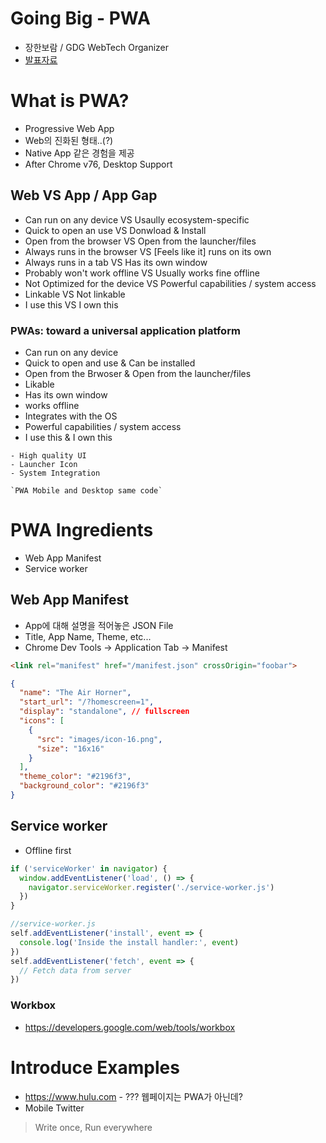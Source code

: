 # Going Big - PWA
- 장한보람 / GDG WebTech Organizer
- [발표자료](https://www.slideshare.net/HanboramRobinJang/io-extended-2019-webtech-going-bigpwa?fbclid=IwAR0aj1VF2ClUN7tdvkTBSelWAv4JNAR3EvY-aTHLyhtqAGU04lj4nq2CVDg)

# What is PWA?
- Progressive Web App
- Web의 진화된 형태..(?)
- Native App 같은 경험을 제공
- After Chrome v76, Desktop Support

## Web VS App / App Gap
- Can run on any device VS Usaully ecosystem-specific
- Quick to open an use VS Donwload & Install
- Open from the browser VS Open from the launcher/files
- Always runs in the browser VS [Feels like it] runs on its own
- Always runs in a tab VS Has its own window
- Probably won't work offline VS Usually works fine offline
- Not Optimized for the device VS Powerful capabilities / system access
- Linkable VS Not linkable
- I use this VS I own this

### PWAs: toward a universal application platform
- Can run on any device
- Quick to open and use & Can be installed
- Open from the Brwoser & Open from the launcher/files
- Likable
- Has its own window
- works offline
- Integrates with the OS
- Powerful capabilities / system access
- I use this & I own this

```
- High quality UI
- Launcher Icon
- System Integration

`PWA Mobile and Desktop same code`
```


# PWA Ingredients
- Web App Manifest
- Service worker

## Web App Manifest
- App에 대해 설명을 적어놓은 JSON File
- Title, App Name, Theme, etc...
- Chrome Dev Tools -> Application Tab -> Manifest

```HTML
<link rel="manifest" href="/manifest.json" crossOrigin="foobar">
```

``` JSON
{
  "name": "The Air Horner",
  "start_url": "/?homescreen=1",
  "display": "standalone", // fullscreen
  "icons": [
    {
      "src": "images/icon-16.png",
      "size": "16x16"
    }
  ],
  "theme_color": "#2196f3",
  "background_color": "#2196f3"
}
```

## Service worker
- Offline first

```JavaScript
if ('serviceWorker' in navigator) {
  window.addEventListener('load', () => {
    navigator.serviceWorker.register('./service-worker.js')
  })
}

//service-worker.js
self.addEventListener('install', event => {
  console.log('Inside the install handler:', event)
})
self.addEventListener('fetch', event => {
  // Fetch data from server
})
```
### Workbox
- https://developers.google.com/web/tools/workbox


# Introduce Examples
- https://www.hulu.com - ??? 웹페이지는 PWA가 아닌데?
- Mobile Twitter

> Write once, Run everywhere
